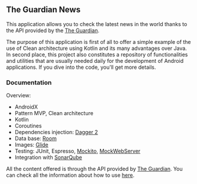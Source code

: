 ## The Guardian News

This application allows you to check the latest news in the world thanks to the API provided by the [The Guardian](https://www.theguardian.com/uk).

The purpose of this application is first of all to offer a simple example of the use of Clean architecture using Kotlin and its many advantages over Java. In second place, this project also constitutes a repository of functionalities and utilities that are usually needed daily for the development of Android applications. If you dive into the code, you'll get more details.

### Documentation

Overview:
- AndroidX
- Pattern MVP, Clean architecture
- Kotlin
- Coroutines
- Dependencies injection: [Dagger 2][1]
- Data base: [Room][2]
- Images: [Glide][3]
- Testing: JUnit, Espresso, [Mockito][4], [MockWebServer][5]
- Integration with [SonarQube][6]

All the content offered is through the API provided by [The Guardian](https://www.theguardian.com/uk). You can check all the information about how to use [here](https://open-platform.theguardian.com/).

[1]: https://google.github.io/dagger/
[2]: https://developer.android.com/training/data-storage/room/index.html
[3]: https://github.com/bumptech/glide
[4]: https://site.mockito.org/
[5]: https://github.com/square/okhttp/tree/master/mockwebserver
[6]: https://www.sonarqube.org/
